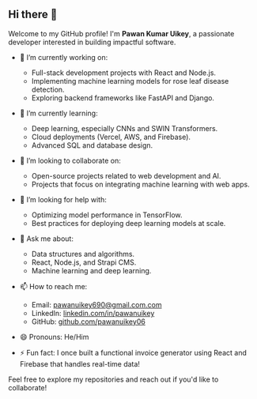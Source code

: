 ## Hi there 👋

Welcome to my GitHub profile! I'm **Pawan Kumar Uikey**, a passionate developer interested in building impactful software.

- 🔭 I’m currently working on:
   - Full-stack development projects with React and Node.js.
   - Implementing machine learning models for rose leaf disease detection.
   - Exploring backend frameworks like FastAPI and Django.

- 🌱 I’m currently learning:
   - Deep learning, especially CNNs and SWIN Transformers.
   - Cloud deployments (Vercel, AWS, and Firebase).
   - Advanced SQL and database design.

- 👯 I’m looking to collaborate on:
   - Open-source projects related to web development and AI.
   - Projects that focus on integrating machine learning with web apps.
   
- 🤔 I’m looking for help with:
   - Optimizing model performance in TensorFlow.
   - Best practices for deploying deep learning models at scale.

- 💬 Ask me about:
   - Data structures and algorithms.
   - React, Node.js, and Strapi CMS.
   - Machine learning and deep learning.
   
- 📫 How to reach me:
   - Email: [pawanuikey690@gmail.com.com](mailto:your-email@example.com)
   - LinkedIn: [linkedin.com/in/pawanuikey](https://linkedin.com/in/pawanuikey)
   - GitHub: [github.com/pawanuikey06](https://github.com/pawanuikey06)
   
- 😄 Pronouns: He/Him

- ⚡ Fun fact: I once built a functional invoice generator using React and Firebase that handles real-time data!

Feel free to explore my repositories and reach out if you'd like to collaborate!
